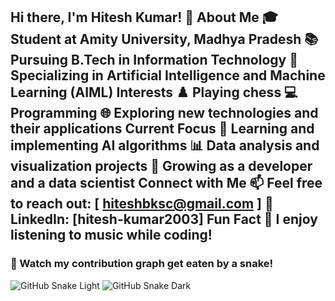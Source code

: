 Hi there, I'm Hitesh Kumar! 👋
About Me
🎓 Student at Amity University, Madhya Pradesh
📚 Pursuing B.Tech in Information Technology
🧠 Specializing in Artificial Intelligence and Machine Learning (AIML)
Interests
♟️ Playing chess
💻 Programming 
🌐 Exploring new technologies and their applications
Current Focus
🤖 Learning and implementing AI algorithms
📊 Data analysis and visualization projects
🌱 Growing as a developer and a data scientist
Connect with Me
📫 Feel free to reach out: [ hiteshbksc@gmail.com ]
🔗 LinkedIn: [hitesh-kumar2003]
Fun Fact
🎵 I enjoy listening to music while coding!
---

### 🐍 Watch my contribution graph get eaten by a snake!

![GitHub Snake Light](https://officialhitesh.github.io/snk/github-contribution-grid-snake.svg#gh-light-mode-only)
![GitHub Snake Dark](https://officialhitesh.github.io/snk/github-contribution-grid-snake-dark.svg#gh-dark-mode-only)
